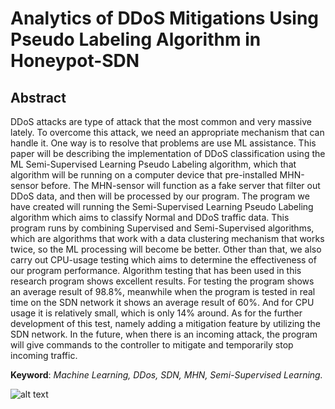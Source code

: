# Analytics of DDoS Mitigations Using Pseudo Labeling Algorithm in Honeypot-SDN

## Abstract

DDoS attacks are type of attack that the most common and very massive lately. To overcome this attack, we need an appropriate mechanism that can handle it. One way is to resolve that problems are use ML assistance. This paper will be describing the implementation of DDoS classification using the ML Semi-Supervised Learning Pseudo Labeling algorithm, which that algorithm will be running on a computer device that pre-installed MHN-sensor before. The MHN-sensor will function as a fake server that filter out DDoS data, and then will be processed by our program. The program we have created will running the Semi-Supervised Learning Pseudo Labeling algorithm which aims to classify Normal and DDoS traffic data. This program runs by combining Supervised and Semi-Supervised algorithms, which are algorithms that work with a data clustering mechanism that works twice, so the ML processing will become be better. Other than that, we also carry out CPU-usage testing which aims to determine the effectiveness of our program performance. Algorithm testing that has been used in this research program shows excellent results. For testing the program shows an average result of 98.8%, meanwhile when the program is tested in real time on the SDN network it shows an average result of 60%. And for CPU usage it is relatively small, which is only 14% around. As for the further development of this test, namely adding a mitigation feature by utilizing the SDN network. In the future, when there is an incoming attack, the program will give commands to the controller to mitigate and temporarily stop incoming traffic. 

**Keyword**: *Machine Learning, DDos, SDN, MHN, Semi-Supervised Learning.*

![alt text](https://lh3.googleusercontent.com/dadAAdnSYqUWbVeP0E87J0IhUQtQH4daW4xzftcQxU4q2CxqrZiNRXfs-4JSwTA3abHCxcj2jbUwGm6eda-waoHG0z6RU2MuuwVgC22qMaMXORi9dKqpnA4_fU5XRht0PMhoaFpva5A4Q3WAdZ2dGx5ZfE-xSOb1y7kt1xUWipmcHawP_UWAzcBMClPEzsaRGoFTb6E8XQYT89q4pLpBQuUgTtEJd7Ij3vU0ZYWJFJmgJEKol8SYS_t28nOFynocIrxBVASnxJMzkrPcjx5lsZ0EqjYVoyzGTohG2uVYfl37RqWQQ2KQ2hSBZJfqbUhkJtk7XKAX9rafyY5AjbXRJzdOXlZGMSf2cZWr99ALNyf357Kq_xHl5N1DKho5I_CMJU6beR9Y12zg-jHZDVz4mo4bHkKaHJuS1KylkmDMnoz2f1tf7xp8PxOV514ttHqPsGmiFfOUVzKknIKowSdTXokBRtQKEPA5UovVc7ISBWw3Z_k5aslhuqI4j1A5Kx-yDrOwFrtpX78g0iL50_luGNGXgsn-mV5Fj7Tf_JGArgjz9qzLci6FU3P2nxEHM3mEupUDLhNBCKr23F1PXLTn8_Lcagq3iRX2QN1gjPMbneeaaItrriTlFrQwNAe8lUc_zOnNh0wcZPCCSzfDJrjRkd4YT85qtGYdlq_zR_M9WXEl6O1S6-aQF9QxGABHbQ=w490-h695-no?authuser=0)
